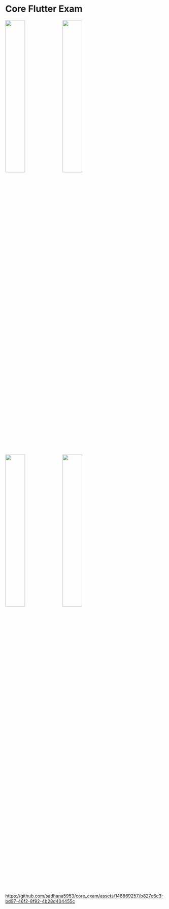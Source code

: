# Core Flutter Exam
<img src="https://github.com/sadhana5953/core_exam/assets/148869257/14c69518-f3b0-4339-b93e-39867c1e4e27" heigth=22% width=35%>
<img src="https://github.com/sadhana5953/core_exam/assets/148869257/7900ac48-e656-4f33-83c2-0fdf5bf0926f" heigth=22% width=35%>
<img src="https://github.com/sadhana5953/core_exam/assets/148869257/18469a1a-af11-4071-ad17-030192fa40d1" heigth=22% width=35%>
<img src="https://github.com/sadhana5953/core_exam/assets/148869257/74ddbcfb-901e-44f8-8f24-480320c6f810" heigth=22% width=35%>

https://github.com/sadhana5953/core_exam/assets/148869257/b827e6c3-bd97-46f2-8f92-4b28d404455c

